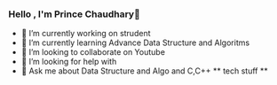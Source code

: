 ### Hello , I'm Prince Chaudhary👋



- 🔭 I’m currently working on strudent
- 🌱 I’m currently learning Advance Data Structure and Algoritms 
- 👯 I’m looking to collaborate on Youtube
- 🤔 I’m looking for help with 
- 💬 Ask me about Data Structure and Algo and C,C++ ** tech stuff **

